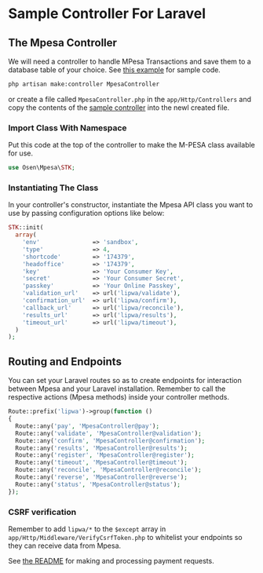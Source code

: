 # Sample Controller For Laravel
## The Mpesa Controller
We will need a controller to handle MPesa Transactions and save them to a database table of your choice. See [this example](examples/MpesaController.php) for sample code.

```bash
php artisan make:controller MpesaController
```
or create a file called `MpesaController.php` in the `app/Http/Controllers` and copy the contents of the [sample controller](examples/MpesaController.php) into the newl created file.

### Import Class With Namespace
Put this code at the top of the controller to make the M-PESA class available for use.

```php
use Osen\Mpesa\STK;
```

### Instantiating The Class
In your controller's constructor, instantiate the Mpesa API class you want to use by passing configuration options like below: 

```php
STK::init(
  array(
    'env'               => 'sandbox',
    'type'              => 4,
    'shortcode'         => '174379',
    'headoffice'        => '174379',
    'key'               => 'Your Consumer Key',
    'secret'            => 'Your Consumer Secret',
    'passkey'           => 'Your Online Passkey',
    'validation_url'    => url('lipwa/validate'),
    'confirmation_url'  => url('lipwa/confirm'),
    'callback_url'      => url('lipwa/reconcile'),
    'results_url'       => url('lipwa/results'),
    'timeout_url'       => url('lipwa/timeout'),
  )
);
```

## Routing and Endpoints

You can set your Laravel routes so as to create endpoints for interaction between Mpesa and your Laravel installation. Remember to call the respective actions (Mpesa methods) inside your controller methods.

```php
Route::prefix('lipwa')->group(function ()
{
  Route::any('pay', 'MpesaController@pay');
  Route::any('validate', 'MpesaController@validation');
  Route::any('confirm', 'MpesaController@confirmation');
  Route::any('results', 'MpesaController@results');
  Route::any('register', 'MpesaController@register');
  Route::any('timeout', 'MpesaController@timeout');
  Route::any('reconcile', 'MpesaController@reconcile');
  Route::any('reverse', 'MpesaController@reverse');
  Route::any('status', 'MpesaController@status');
});
```

### CSRF verification
Remember to add `lipwa/*` to the `$except` array in `app/Http/Middleware/VerifyCsrfToken.php` to whitelist your endpoints so they can receive data from Mpesa.


See [the README](README.md) for making and processing payment requests.
